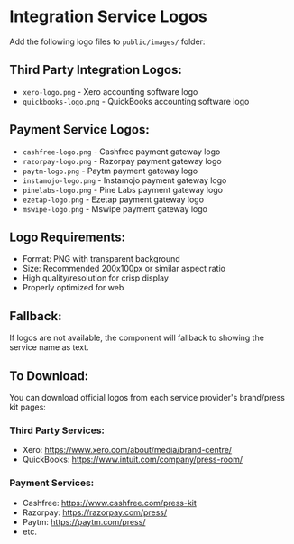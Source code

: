 # Integration Service Logos

Add the following logo files to `public/images/` folder:

## Third Party Integration Logos:
- `xero-logo.png` - Xero accounting software logo
- `quickbooks-logo.png` - QuickBooks accounting software logo

## Payment Service Logos:
- `cashfree-logo.png` - Cashfree payment gateway logo
- `razorpay-logo.png` - Razorpay payment gateway logo  
- `paytm-logo.png` - Paytm payment gateway logo
- `instamojo-logo.png` - Instamojo payment gateway logo
- `pinelabs-logo.png` - Pine Labs payment gateway logo
- `ezetap-logo.png` - Ezetap payment gateway logo
- `mswipe-logo.png` - Mswipe payment gateway logo

## Logo Requirements:
- Format: PNG with transparent background
- Size: Recommended 200x100px or similar aspect ratio
- High quality/resolution for crisp display
- Properly optimized for web

## Fallback:
If logos are not available, the component will fallback to showing the service name as text.

## To Download:
You can download official logos from each service provider's brand/press kit pages:

### Third Party Services:
- Xero: https://www.xero.com/about/media/brand-centre/
- QuickBooks: https://www.intuit.com/company/press-room/

### Payment Services:
- Cashfree: https://www.cashfree.com/press-kit
- Razorpay: https://razorpay.com/press/
- Paytm: https://paytm.com/press/
- etc. 